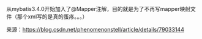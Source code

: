 
从mybatis3.4.0开始加入了@Mapper注解，目的就是为了不再写mapper映射文件（那个xml写的是真的蛋疼。。。）

来源：https://blog.csdn.net/phenomenonstell/article/details/79033144
